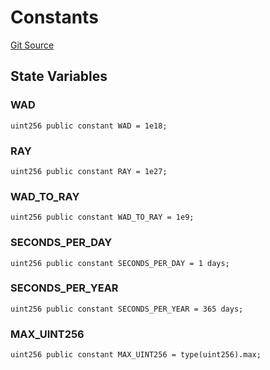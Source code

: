 # Constants
[Git Source](https://github.com/OasisDEX/summer-earn-protocol/blob/f5de2d90d66614e7bd59fd42a9d06b870fe474cd/src/contracts/libraries/Constants.sol)


## State Variables
### WAD

```solidity
uint256 public constant WAD = 1e18;
```


### RAY

```solidity
uint256 public constant RAY = 1e27;
```


### WAD_TO_RAY

```solidity
uint256 public constant WAD_TO_RAY = 1e9;
```


### SECONDS_PER_DAY

```solidity
uint256 public constant SECONDS_PER_DAY = 1 days;
```


### SECONDS_PER_YEAR

```solidity
uint256 public constant SECONDS_PER_YEAR = 365 days;
```


### MAX_UINT256

```solidity
uint256 public constant MAX_UINT256 = type(uint256).max;
```


